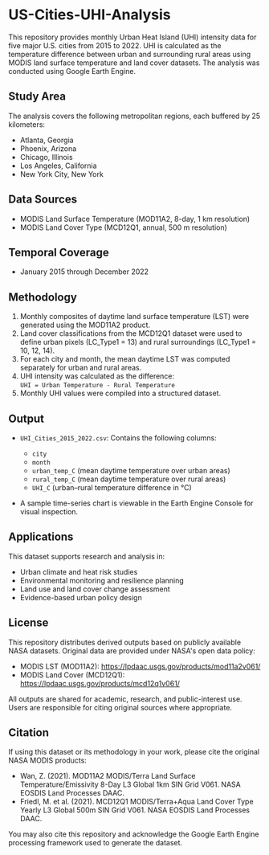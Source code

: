 # US-Cities-UHI-Analysis

This repository provides monthly Urban Heat Island (UHI) intensity data for five major U.S. cities from 2015 to 2022. UHI is calculated as the temperature difference between urban and surrounding rural areas using MODIS land surface temperature and land cover datasets. The analysis was conducted using Google Earth Engine.

## Study Area

The analysis covers the following metropolitan regions, each buffered by 25 kilometers:

- Atlanta, Georgia
- Phoenix, Arizona
- Chicago, Illinois
- Los Angeles, California
- New York City, New York

## Data Sources

- MODIS Land Surface Temperature (MOD11A2, 8-day, 1 km resolution)
- MODIS Land Cover Type (MCD12Q1, annual, 500 m resolution)

## Temporal Coverage

- January 2015 through December 2022

## Methodology

1. Monthly composites of daytime land surface temperature (LST) were generated using the MOD11A2 product.
2. Land cover classifications from the MCD12Q1 dataset were used to define urban pixels (LC_Type1 = 13) and rural surroundings (LC_Type1 = 10, 12, 14).
3. For each city and month, the mean daytime LST was computed separately for urban and rural areas.
4. UHI intensity was calculated as the difference:  
   `UHI = Urban Temperature - Rural Temperature`
5. Monthly UHI values were compiled into a structured dataset.

## Output

- `UHI_Cities_2015_2022.csv`: Contains the following columns:
  - `city`
  - `month`
  - `urban_temp_C` (mean daytime temperature over urban areas)
  - `rural_temp_C` (mean daytime temperature over rural areas)
  - `UHI_C` (urban–rural temperature difference in °C)

- A sample time-series chart is viewable in the Earth Engine Console for visual inspection.

## Applications

This dataset supports research and analysis in:

- Urban climate and heat risk studies
- Environmental monitoring and resilience planning
- Land use and land cover change assessment
- Evidence-based urban policy design

## License

This repository distributes derived outputs based on publicly available NASA datasets. Original data are provided under NASA's open data policy:

- MODIS LST (MOD11A2): https://lpdaac.usgs.gov/products/mod11a2v061/
- MODIS Land Cover (MCD12Q1): https://lpdaac.usgs.gov/products/mcd12q1v061/

All outputs are shared for academic, research, and public-interest use. Users are responsible for citing original sources where appropriate.

## Citation

If using this dataset or its methodology in your work, please cite the original NASA MODIS products:

- Wan, Z. (2021). MOD11A2 MODIS/Terra Land Surface Temperature/Emissivity 8-Day L3 Global 1km SIN Grid V061. NASA EOSDIS Land Processes DAAC.
- Friedl, M. et al. (2021). MCD12Q1 MODIS/Terra+Aqua Land Cover Type Yearly L3 Global 500m SIN Grid V061. NASA EOSDIS Land Processes DAAC.

You may also cite this repository and acknowledge the Google Earth Engine processing framework used to generate the dataset.

